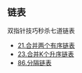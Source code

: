 ## 链表

双指针技巧秒杀七道链表

- [21.合并两个有序链表](https://github.com/InkDP/leetcode/blob/master/LinkedList/21.go)
- [23.合并K个升序链表](https://github.com/InkDP/leetcode/blob/master/LinkedList/23.go)
- [86.分隔链表](https://github.com/InkDP/leetcode/blob/master/LinkedList/86.go)